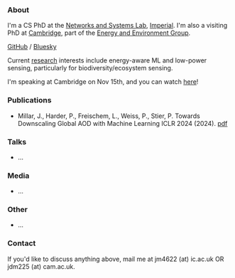 ### About

I'm a CS PhD at the [Networks and Systems Lab](https://netsys.doc.ic.ac.uk), [Imperial](https://www.imperial.ac.uk/computing/). I'm also a visiting PhD at [Cambridge](https://www.cst.cam.ac.uk), part of the [Energy and Environment Group](https://www.cst.cam.ac.uk/research/eeg). 

[GitHub](https://github.com/j0shmillar) / [Bluesky](https://bsky.app/profile/jdmillar.bsky.social)

Current [research](https://www.cst.cam.ac.uk/news/meet-terra-ai-aiming-map-terrestrial-life-planet) interests include energy-aware ML and low-power sensing, particularly for biodiversity/ecosystem sensing.

I'm speaking at Cambridge on Nov 15th, and you can watch [here](https://cl-cam-ac-uk.zoom.us/j/4361570789?pwd=Nkl2T3ZLaTZwRm05bzRTOUUxY3Q4QT09&amp;from=addon)!

### Publications

* Millar, J., Harder, P., Freischem, L., Weiss, P., Stier, P.
Towards Downscaling Global AOD with Machine Learning
ICLR 2024 (2024). [pdf](https://s3.us-east-1.amazonaws.com/climate-change-ai/papers/iclr2024/20/paper.pdf)

### Talks

*   ... 

### Media

*   ... 

### Other 

*   ... 

<!-- *   *Hiking and Running.* I endorse the [philosophical manifesto](https://www.harukimurakami.com/book/what-i-talk-about-when-i-talk-about-running-a-memoir) by Murakami about running. I try to expand this in different landscapes. Sometimes, I track my running activity on [Strava](https://www.strava.com/athletes/13042082). -->

### Contact

If you'd like to discuss anything above, mail me at jm4622 (at) ic.ac.uk OR jdm225 (at) cam.ac.uk. 

